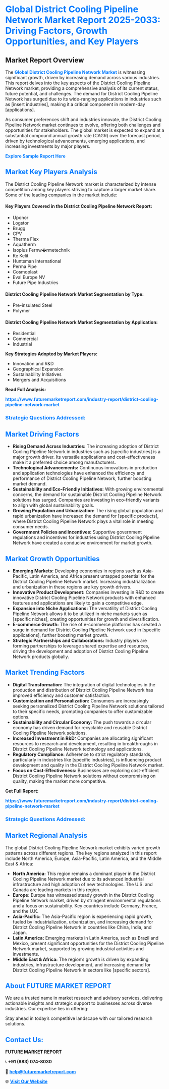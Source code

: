 <h1 style="color: #007BFF;">Global District Cooling Pipeline Network Market Report 2025-2033: Driving Factors, Growth Opportunities, and Key Players</h1>

<section id="overview">
<h2>Market Report Overview</h2>
<p>The <a href="https://www.futuremarketreport.com/industry-report/district-cooling-pipeline-network-market" style="color: #007BFF; text-decoration: none;"><strong>Global District Cooling Pipeline Network Market</strong></a> is witnessing significant growth, driven by increasing demand across various industries. This report delves into the key aspects of the District Cooling Pipeline Network market, providing a comprehensive analysis of its current status, future potential, and challenges. The demand for District Cooling Pipeline Network has surged due to its wide-ranging applications in industries such as [insert industries], making it a critical component in modern-day [applications].</p>
<p>As consumer preferences shift and industries innovate, the District Cooling Pipeline Network market continues to evolve, offering both challenges and opportunities for stakeholders. The global market is expected to expand at a substantial compound annual growth rate (CAGR) over the forecast period, driven by technological advancements, emerging applications, and increasing investments by major players.</p>
</section>

<section id="overview">
<p><a href="https://www.futuremarketreport.com/request-sample/reportId=61246" style="color: #007BFF; text-decoration: none;"><strong>Explore Sample Report Here</strong></a></p>
</section>

<section id="key-players">
<h2 style="color: #007BFF;">Market Key Players Analysis</h2>
<p>The District Cooling Pipeline Network market is characterized by intense competition among key players striving to capture a larger market share. Some of the leading companies in the market include:</p>
<h4>Key Players Covered in the District Cooling Pipeline Network Report:</h4>
<ul><li>Uponor</li><li>Logstor</li><li>Brugg</li><li>CPV</li><li>Therma Flex</li><li>Aquatherm</li><li>Isoplus Fernw�rmetechnik</li><li>Ke Kelit</li><li>Huntsman International</li><li>Perma Pipe</li><li>Cosmoplast</li><li>Eval Europe NV</li><li>Future Pipe Industries</li></ul>
<h4>District Cooling Pipeline Network Market Segmentation by Type:</h4>
<ul><li>Pre-insulated Steel</li><li>Polymer</li></ul>

<h4>District Cooling Pipeline Network Market Segmentation by Application:</h4>
<ul><li>Residential</li><li>Commercial</li><li>Industrial</li></ul>
<p><strong>Key Strategies Adopted by Market Players:</strong></p>
<ul>
<li>Innovation and R&D</li>
<li>Geographical Expansion</li>
<li>Sustainability Initiatives</li>
<li>Mergers and Acquisitions</li>
</ul>
</section>

<section>
<p><strong>Read Full Analysis: </strong></p><a href="https://www.futuremarketreport.com/industry-report/district-cooling-pipeline-network-market" style="color: #007BFF; text-decoration: none;"><strong>https://www.futuremarketreport.com/industry-report/district-cooling-pipeline-network-market</strong></a>
<h3 style="color: #007BFF;">Strategic Questions Addressed:</h3>
</section>

<section id="driving-factors">
<h2 style="color: #007BFF;">Market Driving Factors</h2>
<ul>
<li><strong>Rising Demand Across Industries:</strong> The increasing adoption of District Cooling Pipeline Network in industries such as [specific industries] is a major growth driver. Its versatile applications and cost-effectiveness make it a preferred choice among manufacturers.</li>
<li><strong>Technological Advancements:</strong> Continuous innovations in production and application technologies have enhanced the efficiency and performance of District Cooling Pipeline Network, further boosting market demand.</li>
<li><strong>Sustainability and Eco-Friendly Initiatives:</strong> With growing environmental concerns, the demand for sustainable District Cooling Pipeline Network solutions has surged. Companies are investing in eco-friendly variants to align with global sustainability goals.</li>
<li><strong>Growing Population and Urbanization:</strong> The rising global population and rapid urbanization have increased the demand for [specific products], where District Cooling Pipeline Network plays a vital role in meeting consumer needs.</li>
<li><strong>Government Policies and Incentives:</strong> Supportive government regulations and incentives for industries using District Cooling Pipeline Network have created a conducive environment for market growth.</li>
</ul>
</section>

<section id="growth-opportunities">
<h2 style="color: #007BFF;">Market Growth Opportunities</h2>
<ul>
<li><strong>Emerging Markets:</strong> Developing economies in regions such as Asia-Pacific, Latin America, and Africa present untapped potential for the District Cooling Pipeline Network market. Increasing industrialization and urbanization in these regions are key growth drivers.</li>
<li><strong>Innovative Product Development:</strong> Companies investing in R&D to create innovative District Cooling Pipeline Network products with enhanced features and applications are likely to gain a competitive edge.</li>
<li><strong>Expansion into Niche Applications:</strong> The versatility of District Cooling Pipeline Network allows it to be utilized in niche markets such as [specific niches], creating opportunities for growth and diversification.</li>
<li><strong>E-commerce Growth:</strong> The rise of e-commerce platforms has created a surge in demand for District Cooling Pipeline Network used in [specific applications], further boosting market growth.</li>
<li><strong>Strategic Partnerships and Collaborations:</strong> Industry players are forming partnerships to leverage shared expertise and resources, driving the development and adoption of District Cooling Pipeline Network products globally.</li>
</ul>
</section>

<section id="trending-factors">
<h2 style="color: #007BFF;">Market Trending Factors</h2>
<ul>
<li><strong>Digital Transformation:</strong> The integration of digital technologies in the production and distribution of District Cooling Pipeline Network has improved efficiency and customer satisfaction.</li>
<li><strong>Customization and Personalization:</strong> Consumers are increasingly seeking personalized District Cooling Pipeline Network solutions tailored to their specific needs, prompting companies to offer customizable options.</li>
<li><strong>Sustainability and Circular Economy:</strong> The push towards a circular economy has driven demand for recyclable and reusable District Cooling Pipeline Network solutions.</li>
<li><strong>Increased Investment in R&D:</strong> Companies are allocating significant resources to research and development, resulting in breakthroughs in District Cooling Pipeline Network technology and applications.</li>
<li><strong>Regulatory Compliance:</strong> Adherence to strict regulatory standards, particularly in industries like [specific industries], is influencing product development and quality in the District Cooling Pipeline Network market.</li>
<li><strong>Focus on Cost-Effectiveness:</strong> Businesses are exploring cost-efficient District Cooling Pipeline Network solutions without compromising on quality, making the market more competitive.</li>
</ul>
</section>

<section>
<p><strong>Get Full Report: </strong></p><a href="https://www.futuremarketreport.com/industry-report/district-cooling-pipeline-network-market" style="color: #007BFF; text-decoration: none;"><strong>https://www.futuremarketreport.com/industry-report/district-cooling-pipeline-network-market</strong></a>
<h3 style="color: #007BFF;">Strategic Questions Addressed:</h3>
</section>


<section id="regional-analysis">
<h2 style="color: #007BFF;">Market Regional Analysis</h2>
<p>The global District Cooling Pipeline Network market exhibits varied growth patterns across different regions. The key regions analyzed in this report include North America, Europe, Asia-Pacific, Latin America, and the Middle East & Africa:</p>
<ul>
<li><strong>North America:</strong> This region remains a dominant player in the District Cooling Pipeline Network market due to its advanced industrial infrastructure and high adoption of new technologies. The U.S. and Canada are leading markets in this region.</li>
<li><strong>Europe:</strong> Europe has witnessed steady growth in the District Cooling Pipeline Network market, driven by stringent environmental regulations and a focus on sustainability. Key countries include Germany, France, and the U.K.</li>
<li><strong>Asia-Pacific:</strong> The Asia-Pacific region is experiencing rapid growth, fueled by industrialization, urbanization, and increasing demand for District Cooling Pipeline Network in countries like China, India, and Japan.</li>
<li><strong>Latin America:</strong> Emerging markets in Latin America, such as Brazil and Mexico, present significant opportunities for the District Cooling Pipeline Network market, supported by growing industrial activities and investments.</li>
<li><strong>Middle East & Africa:</strong> The region’s growth is driven by expanding industries, infrastructure development, and increasing demand for District Cooling Pipeline Network in sectors like [specific sectors].</li>
</ul>
</section>

<footer>
<h2 style="color: #007BFF;">About FUTURE MARKET REPORT</h2>
<p>We are a trusted name in market research and advisory services, delivering actionable insights and strategic support to businesses across diverse industries. Our expertise lies in offering:</p>

<p>Stay ahead in today’s competitive landscape with our tailored research solutions.</p>

<h2 style="color: #007BFF;">Contact Us:</h2>
<p><strong>FUTURE MARKET REPORT</strong></p>
<p>📞 <strong>+91 (883) 074-8030</strong></p>
<p>📧 <strong><a href="mailto:help@futuremarketreport.com" style="color: #007BFF;">help@futuremarketreport.com</a></strong></p>
<p>🌐 <strong><a href="https://www.futuremarketreport.com/" style="color: #007BFF;">Visit Our Website</a></strong></p>
</footer>